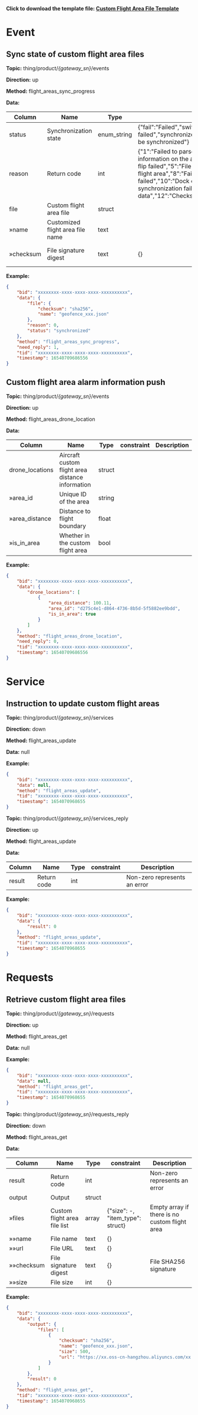 

**Click to download the template file: [Custom Flight Area File Template](https://terra-1-g.djicdn.com/fee90c2e03e04e8da67ea6f56365fc76/SDK%20%E6%96%87%E6%A1%A3/CloudAPI/custom-flight-area-file-template.json)**

 # Event

## Sync state of custom flight area files
**Topic:** thing/product/*{gateway_sn}*/events

**Direction:** up

**Method:** flight_areas_sync_progress

**Data:** 

|Column|Name|Type|constraint|Description|
|---|---|---|---|---|
|status|Synchronization state|enum_string| {&#34;fail&#34;:&#34;Failed&#34;,&#34;switch_fail&#34;:&#34;Enable switch failed&#34;,&#34;synchronized&#34;:&#34;Synchronized&#34;,&#34;synchronizing&#34;:&#34;Synchronizing&#34;,&#34;wait_sync&#34;:&#34;To be synchronized&#34;} ||
|reason|Return code|int| {&#34;1&#34;:&#34;Failed to parse file information returned from the cloud&#34;,&#34;2&#34;:&#34;Failed to get file information on the aircraft side&#34;,&#34;3&#34;:&#34;Failed to download file from the cloud&#34;,&#34;4&#34;:&#34;Link flip failed&#34;,&#34;5&#34;:&#34;File transfer failed&#34;,&#34;6&#34;:&#34;Disable failed&#34;,&#34;7&#34;:&#34;Failed to delete custom flight area&#34;,&#34;8&#34;:&#34;Failed to load job area data on the aircraft side&#34;,&#34;9&#34;:&#34;Enable failed&#34;,&#34;10&#34;:&#34;Dock enhanced image transmission cannot be turned off, job area data synchronization failed&#34;,&#34;11&#34;:&#34;Aircraft startup failed, unable to synchronize job area data&#34;,&#34;12&#34;:&#34;Checksum verification failed&#34;,&#34;13&#34;:&#34;Synchronization exception timeout&#34;} ||
|file|Custom flight area file|struct|  ||
|»name|Customized flight area file name|text|  ||
|»checksum|File signature digest|text| {} |File SHA256 signature|


 

**Example:**
```json
{
	"bid": "xxxxxxxx-xxxx-xxxx-xxxx-xxxxxxxxxx",
	"data": {
		"file": {
			"checksum": "sha256",
			"name": "geofence_xxx.json"
		},
		"reason": 0,
		"status": "synchronized"
	},
	"method": "flight_areas_sync_progress",
	"need_reply": 1,
	"tid": "xxxxxxxx-xxxx-xxxx-xxxx-xxxxxxxxxx",
	"timestamp": 16540709686556
}
```




## Custom flight area alarm information push
**Topic:** thing/product/*{gateway_sn}*/events

**Direction:** up

**Method:** flight_areas_drone_location

**Data:** 

|Column|Name|Type|constraint|Description|
|---|---|---|---|---|
|drone_locations|Aircraft custom flight area distance information|struct|  ||
|»area_id|Unique ID of the area|string|  ||
|»area_distance|Distance to flight boundary|float|  ||
|»is_in_area|Whether in the custom flight area|bool|  ||


 

**Example:**
```json
{
	"bid": "xxxxxxxx-xxxx-xxxx-xxxx-xxxxxxxxxx",
	"data": {
		"drone_locations": [
			{
				"area_distance": 100.11,
				"area_id": "d275c4e1-d864-4736-8b5d-5f5882ee9bdd",
				"is_in_area": true
			}
		]
	},
	"method": "flight_areas_drone_location",
	"need_reply": 0,
	"tid": "xxxxxxxx-xxxx-xxxx-xxxx-xxxxxxxxxx",
	"timestamp": 16540709686556
}
```







 # Service

## Instruction to update custom flight areas



**Topic:** thing/product/*{gateway_sn}*/services

**Direction:** down

**Method:** flight_areas_update

**Data:** null 

**Example:**
```json
{
	"bid": "xxxxxxxx-xxxx-xxxx-xxxx-xxxxxxxxxx",
	"data": null,
	"method": "flight_areas_update",
	"tid": "xxxxxxxx-xxxx-xxxx-xxxx-xxxxxxxxxx",
	"timestamp": 1654070968655
}
```



**Topic:** thing/product/*{gateway_sn}*/services_reply

**Direction:** up

**Method:** flight_areas_update

**Data:**

|Column|Name|Type|constraint|Description|
|---|---|---|---|---|
|result|Return code|int|  |Non-zero represents an error|


 

**Example:**
```json
{
	"bid": "xxxxxxxx-xxxx-xxxx-xxxx-xxxxxxxxxx",
	"data": {
		"result": 0
	},
	"method": "flight_areas_update",
	"tid": "xxxxxxxx-xxxx-xxxx-xxxx-xxxxxxxxxx",
	"timestamp": 1654070968655
}
```



 # Requests

## Retrieve custom flight area files



**Topic:** thing/product/*{gateway_sn}*/requests

**Direction:** up

**Method:** flight_areas_get

**Data:** null 

**Example:**
```json
{
	"bid": "xxxxxxxx-xxxx-xxxx-xxxx-xxxxxxxxxx",
	"data": null,
	"method": "flight_areas_get",
	"tid": "xxxxxxxx-xxxx-xxxx-xxxx-xxxxxxxxxx",
	"timestamp": 1654070968655
}
```



**Topic:** thing/product/*{gateway_sn}*/requests_reply

**Direction:** down

**Method:** flight_areas_get

**Data:**

|Column|Name|Type|constraint|Description|
|---|---|---|---|---|
|result|Return code|int|  |Non-zero represents an error|
|output|Output|struct|  ||
|»files|Custom flight area file list|array|  {"size": -, "item_type": struct}  |Empty array if there is no custom flight area|
|»»name|File name|text| {} ||
|»»url|File URL|text| {} ||
|»»checksum|File signature digest|text| {} |File SHA256 signature|
|»»size|File size|int| {} ||


 

**Example:**
```json
{
	"bid": "xxxxxxxx-xxxx-xxxx-xxxx-xxxxxxxxxx",
	"data": {
		"output": {
			"files": [
				{
					"checksum": "sha256",
					"name": "geofence_xxx.json",
					"size": 500,
					"url": "https://xx.oss-cn-hangzhou.aliyuncs.com/xx.json?Expires=xx&OSSAccessKeyId=xxx&Signature=xxx"
				}
			]
		},
		"result": 0
	},
	"method": "flight_areas_get",
	"tid": "xxxxxxxx-xxxx-xxxx-xxxx-xxxxxxxxxx",
	"timestamp": 1654070968655
}
```




